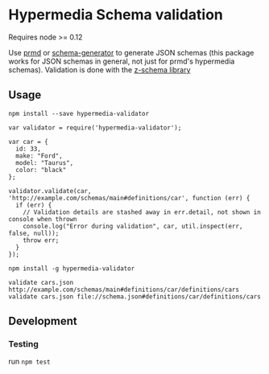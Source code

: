 # Hypermedia Schema validation

Requires node >= 0.12

Use [prmd](https://github.com/interagent/prmd)  or [schema-generator](https://hub.docker.com/r/shinydocker/schema-generator/) to generate JSON schemas (this package works for JSON schemas in general, not just for prmd's hypermedia schemas). Validation is done with the [z-schema library](https://github.com/zaggino/z-schema)


## Usage

`npm install --save hypermedia-validator`

```
var validator = require('hypermedia-validator');

var car = {
  id: 33,
  make: "Ford",
  model: "Taurus",
  color: "black"
};

validator.validate(car, 'http://example.com/schemas/main#definitions/car', function (err) {
  if (err) {
    // Validation details are stashed away in err.detail, not shown in console when thrown
    console.log("Error during validation", car, util.inspect(err, false, null));
    throw err;
  }
});
```

```
npm install -g hypermedia-validator

validate cars.json http://example.com/schemas/main#definitions/car/definitions/cars
validate cars.json file://schema.json#definitions/car/definitions/cars
```


## Development

### Testing
run `npm test`
